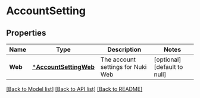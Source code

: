 # AccountSetting

## Properties
Name | Type | Description | Notes
------------ | ------------- | ------------- | -------------
**Web** | [***AccountSettingWeb**](AccountSetting.Web.md) | The account settings for Nuki Web | [optional] [default to null]

[[Back to Model list]](../README.md#documentation-for-models) [[Back to API list]](../README.md#documentation-for-api-endpoints) [[Back to README]](../README.md)


